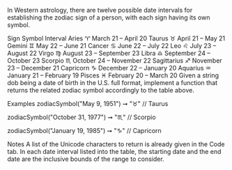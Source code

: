 In Western astrology, there are twelve possible date intervals for establishing the zodiac sign of a person, with each sign having its own symbol.

Sign	Symbol	Interval
Aries	♈	March 21 – April 20
Taurus	♉	April 21 – May 21
Gemini	♊	May 22 – June 21
Cancer	♋	June 22 – July 22
Leo	♌	July 23 – August 22
Virgo	♍	August 23 – September 23
Libra	♎	September 24 – October 23
Scorpio	♏	October 24 – November 22
Sagittarius	♐	November 23 – December 21
Capricorn	♑	December 22 – January 20
Aquarius	♒	January 21 – February 19
Pisces	♓	February 20 – March 20
Given a string dob being a date of birth in the U.S. full format, implement a function that returns the related zodiac symbol accordingly to the table above.

Examples
zodiacSymbol("May 9, 1951") ➞ "♉"
// Taurus

zodiacSymbol("October 31, 1977") ➞ "♏"
// Scorpio

zodiacSymbol("January 19, 1985") ➞ "♑"
// Capricorn

Notes
A list of the Unicode characters to return is already given in the Code tab.
In each date interval listed into the table, the starting date and the end date are the inclusive bounds of the range to consider.